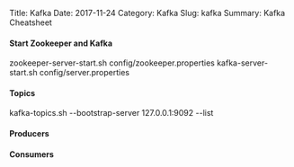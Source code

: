 Title: Kafka
Date: 2017-11-24
Category: Kafka
Slug: kafka
Summary: Kafka Cheatsheet


#### Start Zookeeper and Kafka

zookeeper-server-start.sh config/zookeeper.properties
kafka-server-start.sh config/server.properties

#### Topics

kafka-topics.sh --bootstrap-server 127.0.0.1:9092 --list

#### Producers


#### Consumers

